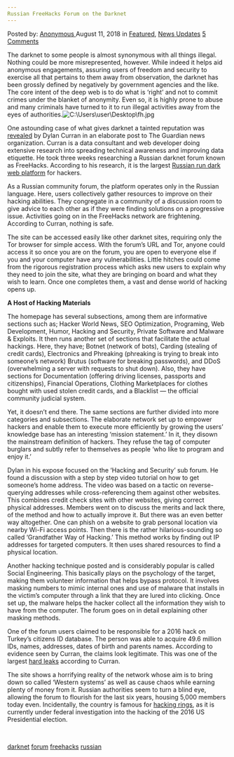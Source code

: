 ```yaml
---
Russian FreeHacks Forum on the Darknet
---
```

<article class="post-listing post-26539 post type-post status-publish format-standard has-post-thumbnail hentry 
 tag-darknet tag-forum tag-freehacks tag-russian">
<div class="post-inner">
<span>Posted by: <a href="https://www.deepdotweb.com/author/anony/" title="">Anonymous </a></span>
<span>August 11, 2018</span>
<span>in <a href="https://www.deepdotweb.com/category/deepdot-news/" rel="category tag">Featured</a>, <a href="https://www.deepdotweb.com/category/news-updates/" rel="category tag">News Updates</a></span>
<span><a href="https://www.deepdotweb.com/2018/08/11/russian-freehacks-forum-on-the-darknet/#comments">5 Comments</a></span>


<p>The darknet to some people is almost synonymous with all things illegal. Nothing could be more misrepresented, however. While indeed it helps aid anonymous engagements, assuring users of freedom and security to exercise all that pertains to them away from observation, the darknet has been grossly defined by negatively by government agencies and the like. The core intent of the deep web is to do what is ‘right’ and not to commit crimes under the blanket of anonymity. Even so, it is highly prone to abuse and many criminals have turned to it to run illegal activities away from the eyes of authorities.<img class="wp-image-26545 aligncenter" src="/imgs/2018/08/c-users-user-desktop-fh-jpg.jpeg" alt="C:\Users\user\Desktop\fh.jpg" srcset="/imgs/2018/08/c-users-user-desktop-fh-jpg.jpeg 765w, /imgs/2018/08/c-users-user-desktop-fh-jpg-300x180.jpeg 300w" sizes="(max-width: 765px) 100vw, 765px" /></p>
<p><a id="post-26539-_gjdgxs"></a> One astounding case of what gives darknet a tainted reputation was <a href="https://www.theguardian.com/commentisfree/2018/jul/24/darknet-dark-web-hacking-forum-internet-safety">revealed</a> by Dylan Curran in an elaborate post to The Guardian news organization. Curran is a data consultant and web developer doing extensive research into spreading technical awareness and improving data etiquette. He took three weeks researching a Russian darknet forum known as FreeHacks. According to his research, it is the largest <a href="https://www.deepdotweb.com/?s=russian+hackers+forum">Russian run dark web platform</a> for hackers.</p>
<p>As a Russian community forum, the platform operates only in the Russian language. Here, users collectively gather resources to improve on their hacking abilities. They congregate in a community of a discussion room to give advice to each other as if they were finding solutions on a progressive issue. Activities going on in the FreeHacks network are frightening. According to Curran, nothing is safe.</p>
<p>The site can be accessed easily like other darknet sites, requiring only the Tor browser for simple access. With the forum’s URL and Tor, anyone could access it so once you are on the forum, you are open to everyone else if you and your computer have any vulnerabilities. Little hitches could come from the rigorous registration process which asks new users to explain why they need to join the site, what they are bringing on board and what they wish to learn. Once one completes them, a vast and dense world of hacking opens up.</p>
<p><strong>A Host of Hacking Materials</strong></p>
<p>The homepage has several subsections, among them are informative sections such as; Hacker World News, SEO Optimization, Programing, Web Development, Humor, Hacking and Security, Private Software and Malware &amp; Exploits. It then runs another set of sections that facilitate the actual hackings. Here, they have; Botnet (network of bots), Carding (stealing of credit cards), Electronics and Phreaking (phreaking is trying to break into someone’s network) Brutus (software for breaking passwords), and DDoS (overwhelming a server with requests to shut down). Also, they have sections for Documentation (offering driving licenses, passports and citizenships), Financial Operations, Clothing Marketplaces for clothes bought with used stolen credit cards, and a Blacklist &#8212; the official community judicial system.</p>
<p>Yet, it doesn’t end there. The same sections are further divided into more categories and subsections. The elaborate network set up to empower hackers and enable them to execute more efficiently by growing the users’ knowledge base has an interesting ‘mission statement.’ In it, they disown the mainstream definition of hackers. They refuse the tag of computer burglars and subtly refer to themselves as people ‘who like to program and enjoy it.’</p>
<p>Dylan in his expose focused on the ‘Hacking and Security’ sub forum. He found a discussion with a step by step video tutorial on how to get someone’s home address. The video was based on a tactic on reverse-querying addresses while cross-referencing them against other websites. This combines credit check sites with other websites, giving correct physical addresses. Members went on to discuss the merits and lack there, of the method and how to actually improve it. But there was an even better way altogether. One can phish on a website to grab personal location via nearby Wi-Fi access points. Then there is the rather hilarious-sounding so called ‘Grandfather Way of Hacking.’ This method works by finding out IP addresses for targeted computers. It then uses shared resources to find a physical location.</p>
<p>Another hacking technique posted and is considerably popular is called Social Engineering. This basically plays on the psychology of the target, making them volunteer information that helps bypass protocol. It involves masking numbers to mimic internal ones and use of malware that installs in the victim’s computer through a link that they are lured into clicking. Once set up, the malware helps the hacker collect all the information they wish to have from the computer. The forum goes on in detail explaining other masking methods.</p>
<p>One of the forum users claimed to be responsible for a 2016 hack on Turkey’s citizens ID database. The person was able to acquire 49.6 million IDs, names, addresses, dates of birth and parents names. According to evidence seen by Curran, the claims look legitimate. This was one of the largest <a href="https://www.deepdotweb.com/2016/02/20/turkey-national-police-hacked/">hard leaks</a> according to Curran.</p>
<p>The site shows a horrifying reality of the network whose aim is to bring down so called ‘Western systems’ as well as cause chaos while earning plenty of money from it. Russian authorities seem to turn a blind eye, allowing the forum to flourish for the last six years, housing 5,000 members today even. Incidentally, the country is famous for <a href="https://www.deepdotweb.com/2016/06/10/russia-arrests-50-people-bust-largest-ever-hacking-ring/">hacking rings</a>, as it is currently under federal investigation into the hacking of the 2016 US Presidential election.</p>
<p>&nbsp;</p>
</div>
<a href="https://www.deepdotweb.com/tag/darknet/" rel="tag">darknet</a> <a href="https://www.deepdotweb.com/tag/forum/" rel="tag">forum</a> <a href="https://www.deepdotweb.com/tag/freehacks/" rel="tag">freehacks</a> <a href="https://www.deepdotweb.com/tag/russian/" rel="tag">russian</a></span> <span style="display:none" class="updated">2018-08-11<a href="https://www.deepdotweb.com/author/anony/" title="Posts by Anonymous" rel="author">Anonymous</a></strong></div>

